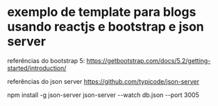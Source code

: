 # exemplo de template para blogs usando reactjs e bootstrap e json server 

referências do bootstrap 5:
https://getbootstrap.com/docs/5.2/getting-started/introduction/

referências do json server
https://github.com/typicode/json-server

npm install -g json-server
json-server --watch db.json --port 3005
